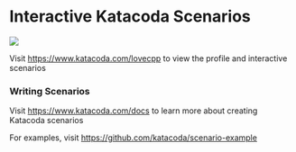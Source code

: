 # Interactive Katacoda Scenarios

[![](http://shields.katacoda.com/katacoda/lovecpp/count.svg)](https://www.katacoda.com/lovecpp "Get your profile on Katacoda.com")

Visit https://www.katacoda.com/lovecpp to view the profile and interactive scenarios

### Writing Scenarios
Visit https://www.katacoda.com/docs to learn more about creating Katacoda scenarios

For examples, visit https://github.com/katacoda/scenario-example
